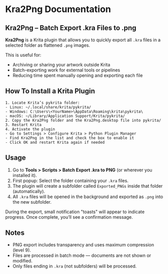 # Kra2Png Documentation

## Kra2Png – Batch Export .kra Files to .png

**Kra2Png** is a Krita plugin that allows you to quickly export all `.kra` files in a selected folder as flattened `.png` images.

This is useful for:

- Archiving or sharing your artwork outside Krita
- Batch-exporting work for external tools or pipelines
- Reducing time spent manually opening and exporting each file

## How To Install a Krita Plugin
    1. Locate Krita’s pykrita folder:
    - Linux: ~/.local/share/krita/pykrita/
    - Windows: C:\Users\<YourName>\AppData\Roaming\krita\pykrita\
    - macOS: ~/Library/Application Support/Krita/pykrita/
    2. Copy the Kra2Png folder and the Kra2Png.desktop file into pykrita/
    3. Restart Krita
    4. Activate the plugin
    - Go to Settings > Configure Krita > Python Plugin Manager
    - Find Kra2Png in the list and check the box to enable it
    - Click OK and restart Krita again if needed


## Usage

1. Go to **Tools > Scripts > Batch Export .kra to PNG** (or wherever you installed it).
2. First popup: Select the folder containing your `.kra` files.
3. The plugin will create a subfolder called `Exported_PNGs` inside that folder (automatically).
4. All `.kra` files will be opened in the background and exported as `.png` into the new subfolder.

During the export, small notification "toasts" will appear to indicate progress. Once complete, you’ll see a confirmation message.

## Notes

- PNG export includes transparency and uses maximum compression (level 9).
- Files are processed in batch mode — documents are not shown or modified.
- Only files ending in `.kra` (not subfolders) will be processed.
